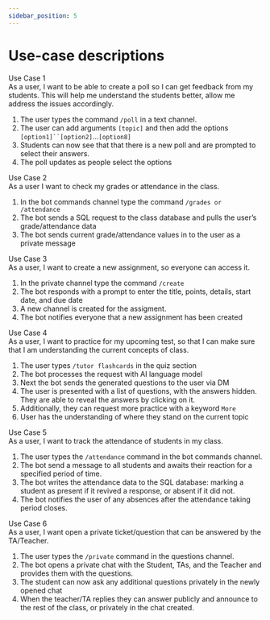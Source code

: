 ```yaml
---
sidebar_position: 5
---
```


# Use-case descriptions
Use Case 1<br />
As a user, I want to be able to create a poll so I can get feedback from my students. This will help me understand the students better, allow me address the issues accordingly. 
1. The user types the command `/poll` in a text channel.
2. The user can add arguments `[topic]` and then add the options `[option1]``[option2]`...`[option8]`
3. Students can now see that that there is a new poll and are prompted to select their answers. 
4. The poll updates as people select the options<br/>

Use Case 2<br />
As a user I want to check my grades or attendance in the class. 
1. In the bot commands channel type the command `/grades or /attendance`
2. The bot sends a SQL request to the class database and pulls the user’s grade/attendance data
3. The bot sends current grade/attendance values in to the user as a private message<br/>

Use Case 3<br />
As a user, I want to create a new assignment, so everyone can access it.
1. In the private channel type the command `/create`
2. The bot responds with a prompt to enter the title, points, details, start date, and due date
3. A new channel is created for the assigment.
4. The bot notifies everyone that a new assignment has been created<br/>

Use Case 4<br />
As a user, I want to practice for my upcoming test, so that I can make sure that I am understanding the current concepts of class.
1. The user types `/tutor flashcards` in the quiz section
2. The bot processes the request with AI language model 
3. Next the bot sends the generated questions to the user via DM
4. The user is presented with a list of questions, with the answers hidden. They are able to reveal the answers by clicking on it.
5. Additionally, they can request more practice with a keyword `More`
5. User has the understanding of where they stand on the current topic<br/>

Use Case 5<br />
As a user, I want to track the attendance of students in my class.
1. The user types the `/attendance` command in the bot commands channel.
2. The bot send a message to all students and awaits their reaction for a specified period of time.
3. The bot writes the attendance data to the SQL database: marking a student as present if it revived a response, or absent if it did not.
4. The bot notifies the user of any absences after the attendance taking period closes.<br/>

Use Case 6<br />
As a user, I want open a private ticket/question that can be answered by the TA/Teacher.
1. The user types the `/private` command in the questions channel.
2. The bot opens a private chat with the Student, TAs, and the Teacher and provides them with the questions.
3. The student can now ask any additional questions privately in the newly opened chat
4. When the teacher/TA replies they can answer publicly and announce to the rest of the class, or privately in the chat created.<br/>
